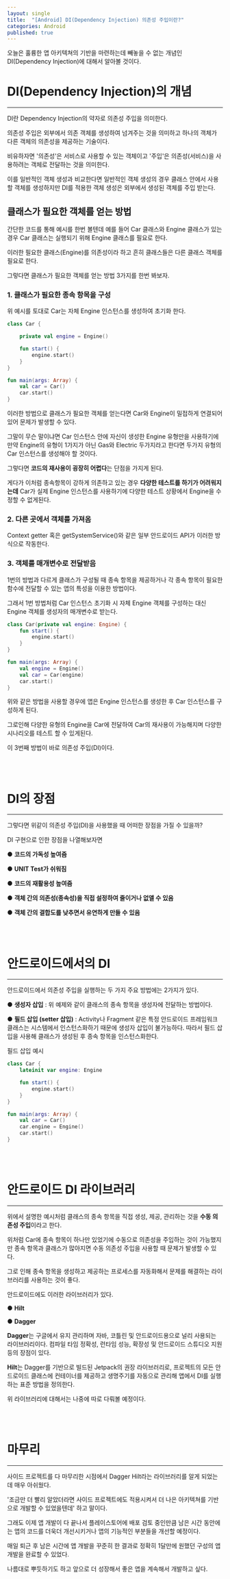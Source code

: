 ```yaml
---
layout: single
title:  "[Android] DI(Dependency Injection) 의존성 주입이란?"
categories: Android
published: true
---
```


오늘은 훌륭한 앱 아키텍쳐의 기반을 마련하는데 빼놓을 수 없는 개념인 DI(Dependency Injection)에 대해서 알아볼 것이다.

# DI(Dependency Injection)의 개념

---

DI란 Dependency Injection의 약자로 의존성 주입을 의미한다.

의존성 주입은 외부에서 의존 객체를 생성하여 넘겨주는 것을 의미하고 하나의 객체가 다른 객체의 의존성을 제공하는 기술이다. 

비유하자면 '의존성'은 서비스로 사용할 수 있는 객체이고 '주입'은 의존성(서비스)을 사용하려는 객체로 전달하는 것을 의미한다. 

이를 일반적인 객체 생성과 비교한다면 일반적인 객체 생성의 경우 클래스 안에서 사용할 객체를 생성하지만 DI를 적용한 객체 생성은 외부에서 생성된 객체를 주입 받는다.


## 클래스가 필요한 객체를 얻는 방법

간단한 코드를 통해 예시를 한번 볼텐데 예를 들어 Car 클래스와 Engine 클래스가 있는 경우 Car 클래스는 실행되기 위해 Engine 클래스를 필요로 한다.

이러한 필요한 클래스(Engine)를 의존성이라 하고 흔히 클래스들은 다른 클래스 객체를 필요로 한다.

그렇다면 클래스가 필요한 객체를 얻는 방법 3가지를 한번 봐보자.

### 1. 클래스가 필요한 종속 항목을 구성

위 예시를 토대로 Car는 자체 Engine 인스턴스를 생성하여 초기화 한다.

```kotlin
class Car {

    private val engine = Engine()

    fun start() {
        engine.start()
    }
}

fun main(args: Array) {
    val car = Car()
    car.start()
}
```

이러한 방법으로 클래스가 필요한 객체를 얻는다면 Car와 Engine이 밀접하게 연결되어 있어 문제가 발생할 수 있다.

그말이 무슨 말이냐면 Car 인스턴스 안에 자신이 생성한 Engine 유형만을 사용하기에 만약 Engine의 유형이 1가지가 아닌 Gas와 Electric 두가지라고 한다면 두가지 유형의 Car 인스턴스를 생성해야 할 것이다.

그렇다면 **코드의 재사용이 굉장히 어렵다**는 단점을 가지게 된다.

게다가 이처럼 종속항목이 강하게 의존하고 있는 경우 **다양한 테스트를 하기가 어려워지는데** Car가 실제 Engine 인스턴스를 사용하기에 다양한 테스트 상황에서 Engine을 수정할 수 없게된다.

### 2. 다른 곳에서 객체를 가져옴

Context getter 혹은 getSystemService()와 같은 일부 안드로이드 API가 이러한 방식으로 작동한다.

### 3. 객체를 매개변수로 전달받음

1번의 방법과 다르게 클래스가 구성될 때 종속 항목을 제공하거나 각 종속 항목이 필요한 함수에 전달할 수 있는 앱의 특성을 이용한 방법이다.

그래서 1번 방법처럼 Car 인스턴스 초기화 시 자체 Engine 객체를 구성하는 대신 Engine 객체를 생성자의 매개변수로 받는다.

```kotlin
class Car(private val engine: Engine) {
    fun start() {
        engine.start()
    }
}

fun main(args: Array) {
    val engine = Engine()
    val car = Car(engine)
    car.start()
}
```

위와 같은 방법을 사용할 경우에 앱은 Engine 인스턴스를 생성한 후 Car 인스턴스를 구성하게 된다.

그로인해 다양한 유형의 Engine을 Car에 전달하여 Car의 재사용이 가능해지며 다양한 시나리오를 테스트 할 수 있게된다.

이 3번째 방법이 바로 의존성 주입(DI)이다.

<br/><br/>
# DI의 장점

---

그렇다면 위같이 의존성 주입(DI)을 사용했을 때 어떠한 장점을 가질 수 있을까?

DI 구현으로 인한 장점을 나열해보자면

● **코드의 가독성 높여줌**

● **UNIT Test가 쉬워짐**

● **코드의 재활용성 높여줌**

● **객체 간의 의존성(종속성)을 직접 설정하여 줄이거나 없앨 수 있음**

● **객체 간의 결합도를 낮추면서 유연하게 만들 수 있음**

<br/><br/>
# 안드로이드에서의 DI

---

안드로이드에서 의존성 주입을 실행하는 두 가지 주요 방법에는 2가지가 있다.

● **생성자 삽입** : 위 예제와 같이 클래스의 종속 항목을 생성자에 전달하는 방법이다.

● **필드 삽입 (setter 삽입)** : Activity나 Fragment 같은 특정 안드로이드 프레임워크 클래스는 시스템에서 인스턴스화하기 때문에 생성자 삽입이 불가능하다. 따라서 필드 삽입을 사용해 클래스가 생성된 후 종속 항목을 인스턴스화한다.

필드 삽입 예시

```kotlin
class Car {
    lateinit var engine: Engine

    fun start() {
        engine.start()
    }
}

fun main(args: Array) {
    val car = Car()
    car.engine = Engine()
    car.start()
}
```

<br/><br/>
# 안드로이드 DI 라이브러리

---

위에서 설명한 예시처럼 클래스의 종속 항목을 직접 생성, 제공, 관리하는 것을 **수동 의존성 주입**이라고 한다.

위처럼 Car에 종속 항목이 하나만 있었기에 수동으로 의존성을 주입하는 것이 가능했지만 종속 항목과 클래스가 많아지면 수동 의존성 주입을 사용할 때 문제가 발생할 수 있다.

그로 인해 종속 항목을 생성하고 제공하는 프로세스를 자동화해서 문제를 해결하는 라이브러리를 사용하는 것이 좋다.

안드로이드에도 이러한 라이브러리가 있다.

● **Hilt**

● **Dagger**

**Dagger**는 구글에서 유지 관리하며 자바, 코틀린 및 안드로이드용으로 널리 사용되는 라이브러리이다. 컴파일 타임 정확성, 런타임 성능, 확장성 및 안드로이드 스튜디오 지원 등의 장점이 있다. 

**Hilt**는 Dagger를 기반으로 빌드된 Jetpack의 권장 라이브러리로, 프로젝트의 모든 안드로이드 클래스에 컨테이너를 제공하고 생명주기를 자동으로 관리해 앱에서 DI를 실행하는 표준 방법을 정의한다.

위 라이브러리에 대해서는 나중에 따로 다뤄볼 예정이다.

<br/><br/>
# 마무리


---

사이드 프로젝트를 다 마무리한 시점에서 Dagger Hilt라는 라이브러리를 알게 되었는데 매우 아쉬웠다.

'조금만 더 빨리 알았더라면 사이드 프로젝트에도 적용시켜서 더 나은 아키텍쳐를 기반으로 개발할 수 있었을텐데' 하고 말이다.

그래도 이제 앱 개발이 다 끝나서 플레이스토어에 배포 검토 중인만큼 남은 시간 동안에는 앱의 코드를 더욱더 개선시키거나 앱의 기능적인 부분들을 개선할 예정이다.

매일 퇴근 후 남은 시간에 앱 개발을 꾸준히 한 결과로 정확히 1달만에 원했던 구성의 앱 개발을 완료할 수 있었다.

나름대로 뿌듯하기도 하고 앞으로 더 성장해서 좋은 앱을 계속해서 개발하고 싶다.
